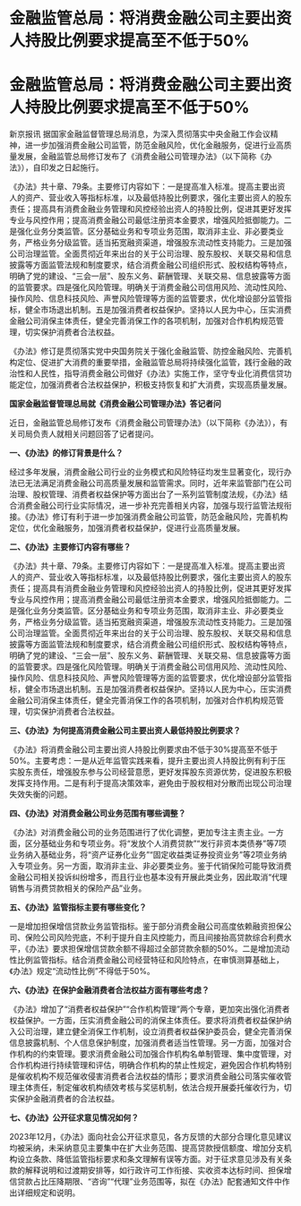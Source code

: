# 金融监管总局：将消费金融公司主要出资人持股比例要求提高至不低于50%

# 金融监管总局：将消费金融公司主要出资人持股比例要求提高至不低于50%

新京报讯
据国家金融监督管理总局消息，为深入贯彻落实中央金融工作会议精神，进一步加强消费金融公司监管，防范金融风险，优化金融服务，促进行业高质量发展，金融监管总局修订发布了《消费金融公司管理办法》（以下简称《办法》），自印发之日起施行。

《办法》共十章、79条。主要修订内容如下：一是提高准入标准。提高主要出资人的资产、营业收入等指标标准，以及最低持股比例要求，强化主要出资人的股东责任；提高具有消费金融业务管理和风控经验出资人的持股比例，促进其更好发挥专业与风控作用；提高消费金融公司最低注册资本金要求，增强风险抵御能力。二是强化业务分类监管。区分基础业务和专项业务范围，取消非主业、非必要类业务，严格业务分级监管。适当拓宽融资渠道，增强股东流动性支持能力。三是加强公司治理监管。全面贯彻近年来出台的关于公司治理、股东股权、关联交易和信息披露等方面监管法规和制度要求，结合消费金融公司组织形式、股权结构等特点，明确了党的建设、“三会一层”、股东义务、薪酬管理、关联交易、信息披露等方面的监管要求。四是强化风险管理。明确关于消费金融公司信用风险、流动性风险、操作风险、信息科技风险、声誉风险管理等方面的监管要求，优化增设部分监管指标，健全市场退出机制。五是加强消费者权益保护。坚持以人民为中心，压实消费金融公司消保主体责任，健全完善消保工作的各项机制，加强对合作机构规范管理，切实保护消费者合法权益。

《办法》修订是贯彻落实党中央国务院关于强化金融监管、防控金融风险、完善机构定位、促进扩大消费的重要举措，金融监管总局将持续强化监管，践行金融的政治性和人民性，指导消费金融公司做好《办法》实施工作，坚守专业化消费信贷功能定位，加强消费者合法权益保护，积极支持恢复和扩大消费，实现高质量发展。

**国家金融监督管理总局就《消费金融公司管理办法》答记者问**

近日，金融监管总局修订发布《消费金融公司管理办法》（以下简称《办法》），有关司局负责人就相关问题回答了记者提问。

**一、《办法》的修订背景是什么？**

经过多年发展，消费金融公司行业的业务模式和风险特征均发生显著变化，现行办法已无法满足消费金融公司高质量发展和监管需求。同时，近年来监管部门在公司治理、股权管理、消费者权益保护等方面出台了一系列监管制度法规，《办法》结合消费金融公司行业实际情况，进一步补充完善相关内容，加强与现行监管法规衔接。《办法》修订有利于进一步加强消费金融公司监管，防范金融风险，完善机构定位，优化金融服务，加强消费者权益保护，促进行业高质量发展。

**二、《办法》主要修订内容有哪些？**

《办法》共十章、79条。主要修订内容如下：一是提高准入标准。提高主要出资人的资产、营业收入等指标标准，以及最低持股比例要求，强化主要出资人的股东责任；提高具有消费金融业务管理和风控经验出资人的持股比例，促进其更好发挥专业与风控作用；提高消费金融公司最低注册资本金要求，增强风险抵御能力。二是强化业务分类监管。区分基础业务和专项业务范围，取消非主业、非必要类业务，严格业务分级监管。适当拓宽融资渠道，增强股东流动性支持能力。三是加强公司治理监管。全面贯彻近年来出台的关于公司治理、股东股权、关联交易和信息披露等方面监管法规和制度要求，结合消费金融公司组织形式、股权结构等特点，明确了党的建设、“三会一层”、股东义务、薪酬管理、关联交易、信息披露等方面的监管要求。四是强化风险管理。明确关于消费金融公司信用风险、流动性风险、操作风险、信息科技风险、声誉风险管理等方面的监管要求，优化增设部分监管指标，健全市场退出机制。五是加强消费者权益保护。坚持以人民为中心，压实消费金融公司消保主体责任，健全完善消保工作的各项机制，加强对合作机构规范管理，切实保护消费者合法权益。

**三、《办法》为何提高消费金融公司主要出资人最低持股比例要求？**

《办法》将消费金融公司主要出资人持股比例要求由不低于30%提高至不低于50%。主要考虑：一是从近年监管实践来看，提升主要出资人持股比例有利于压实股东责任，增强股东参与公司经营意愿，更好发挥股东资源优势，促进股东积极发挥支持作用。二是有利于提高决策效率，避免由于股权相对分散而出现公司治理失效失衡的问题。

**四、《办法》对消费金融公司业务范围有哪些调整？**

《办法》对消费金融公司的业务范围进行了优化调整，更加专注主责主业。一方面，区分基础业务和专项业务。将“发放个人消费贷款”“发行非资本类债券”等7项业务纳入基础业务，将“资产证券化业务”“固定收益类证券投资业务”等2项业务纳入专项业务。另一方面，取消非主业、非必要类业务。鉴于代销保险可能导致消费金融公司相关投诉纠纷增多，而且行业也基本没有开展此类业务，因此取消“代理销售与消费贷款相关的保险产品”业务。

**五、《办法》监管指标主要有哪些变化？**

一是增加担保增信贷款业务监管指标。鉴于部分消费金融公司高度依赖融资担保公司、保险公司风险兜底，不利于提升自主风控能力，而且间接抬高贷款综合利费水平，《办法》要求担保增信贷款余额不得超过全部贷款余额的50%。二是增加流动性比例监管指标。结合消费金融公司经营特征和风险特点，在审慎测算基础上，《办法》规定“流动性比例”不得低于50%。

**六、《办法》在保护金融消费者合法权益方面有哪些考虑？**

《办法》增加了“消费者权益保护”“合作机构管理”两个专章，更加突出强化消费者权益保护。一方面，压实消费金融公司的消保主体责任。要求将消费者权益保护纳入公司治理，建立健全消保工作机制，设立消费者权益保护委员会，健全完善消保信息披露机制、个人信息保护制度，加强消费者适当性管理。另一方面，加强对合作机构的约束管理。要求消费金融公司加强合作机构名单制管理、集中度管理，对合作机构进行持续管理和评估，明确合作机构的禁止性规定，避免因合作机构特别是催收机构不规范催收侵害消费者合法权益的情形；要求消费金融公司落实催收管理主体责任，制定催收机构绩效考核与奖惩机制，依法合规开展委托催收行为，切实保护金融消费者的合法权益。

**七、《办法》公开征求意见情况如何？**

2023年12月，《办法》面向社会公开征求意见，各方反馈的大部分合理化意见建议均被采纳，未采纳意见主要集中在扩大业务范围、提高贷款授信额度、增加分支机构设立条款、降低监管指标要求和条文理解有误等方面。对于征求意见涉及有关条款的解释说明和过渡期安排等，如行政许可工作衔接、实收资本达标时间、担保增信贷款占比压降期限、“咨询”“代理”业务范围等，拟在《办法》配套通知文件中作出详细规定和说明。

